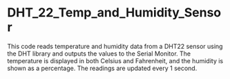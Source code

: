 # DHT_22_Temp_and_Humidity_Sensor

This code reads temperature and humidity data from a DHT22 sensor using the DHT library and outputs the values to the Serial Monitor. 
The temperature is displayed in both Celsius and Fahrenheit, and the humidity is shown as a percentage. The readings are updated every 1 second.

